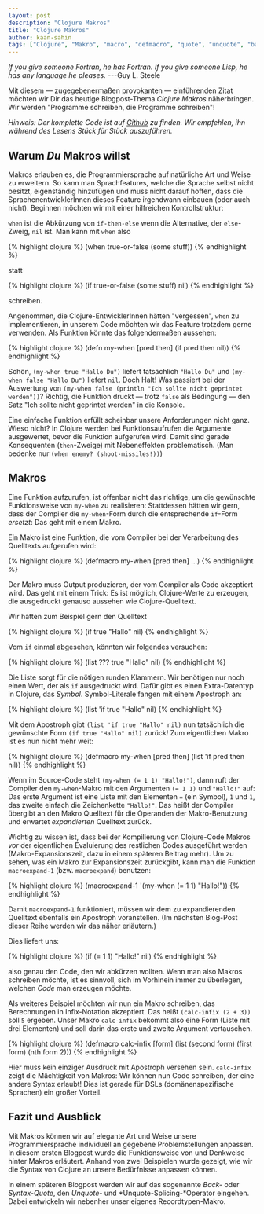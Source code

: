 ```yaml
---
layout: post
description: "Clojure Makros"
title: "Clojure Makros"
author: kaan-sahin
tags: ["Clojure", "Makro", "macro", "defmacro", "quote", "unquote", "backquote", "quasiquote"]
---
```


*If you give someone Fortran, he has Fortran. If you give someone Lisp, he has any language he pleases.*
  ---Guy L. Steele

Mit diesem &mdash; zugegebenermaßen provokanten &mdash; einführenden Zitat möchten wir Dir
das heutige Blogpost-Thema *Clojure Makros* näherbringen.
Wir werden "Programme schreiben, die Programme schreiben"!

<!-- more start -->

*Hinweis: Der komplette Code ist auf
[Github](https://github.com/kaaninho/clojure-macros-example)
zu finden. Wir empfehlen, ihn während des Lesens Stück für Stück auszuführen.*

## Warum *Du* Makros willst

Makros erlauben es, die Programmiersprache auf natürliche Art und Weise zu erweitern.
So kann man Sprachfeatures, welche die Sprache selbst nicht besitzt,
eigenständig hinzufügen und muss nicht darauf hoffen, dass die SprachenentwicklerInnen
dieses Feature irgendwann einbauen (oder auch nicht).
Beginnen möchten wir mit einer hilfreichen Kontrollstruktur:

`when` ist die Abkürzung von `if-then-else` wenn die Alternative, der `else`-Zweig,
`nil` ist.
Man kann mit `when` also

{% highlight clojure %}
(when true-or-false
      (some stuff))
{% endhighlight %}

statt

{% highlight clojure %}
(if true-or-false
    (some stuff)
    nil)
{% endhighlight %}

schreiben.

Angenommen, die Clojure-EntwicklerInnen hätten "vergessen", `when` zu implementieren,
in unserem Code möchten wir das Feature trotzdem gerne verwenden.
Als Funktion könnte das folgendermaßen aussehen:

{% highlight clojure %}
(defn my-when
  [pred then]
  (if pred
      then
      nil))
{% endhighlight %}

Schön, `(my-when true "Hallo Du")` liefert tatsächlich `"Hallo Du"` und
`(my-when false "Hallo Du")` liefert `nil`.
Doch Halt! Was passiert bei der Auswertung von
`(my-when false (println "Ich sollte nicht geprintet werden"))`?
Richtig, die Funktion druckt &mdash; trotz `false` als Bedingung &mdash;
den Satz "Ich sollte nicht geprintet werden" in die Konsole.

Eine einfache Funktion erfüllt scheinbar unsere Anforderungen nicht ganz.
Wieso nicht? In Clojure werden bei Funktionsaufrufen die Argumente
ausgewertet, bevor die Funktion aufgerufen wird.
Damit sind gerade Konsequenten (`then`-Zweige)  mit Nebeneffekten problematisch.
(Man bedenke nur `(when enemy? (shoot-missiles!))`)

## Makros

Eine Funktion aufzurufen, ist offenbar nicht das richtige, um die
gewünschte Funktionsweise von `my-when` zu realisieren: Stattdessen
hätten wir gern, dass der Compiler die `my-when`-Form durch die
entsprechende `if`-Form *ersetzt*: Das geht mit einem Makro.

Ein Makro ist eine Funktion, die vom Compiler bei der Verarbeitung des
Quelltexts aufgerufen wird:

{% highlight clojure %}
(defmacro my-when
  [pred then]
  ...)
{% endhighlight %}

Der Makro muss Output produzieren, der vom Compiler als Code
akzeptiert wird.  Das geht mit einem Trick: Es ist möglich,
Clojure-Werte zu erzeugen, die ausgedruckt genauso aussehen wie
Clojure-Quelltext.

Wir hätten zum Beispiel gern den Quelltext

{% highlight clojure %}
(if true "Hallo" nil)
{% endhighlight %}

Vom `if` einmal abgesehen, könnten wir folgendes versuchen:

{% highlight clojure %}
(list ??? true
      "Hallo"
      nil)
{% endhighlight %}

Die Liste sorgt für die nötigen runden Klammern.  Wir benötigen nur
noch einen Wert, der als `if` ausgedruckt wird.  Dafür gibt es einen
Extra-Datentyp in Clojure, das *Symbol*.  Symbol-Literale fangen mit
einem Apostroph an:

{% highlight clojure %}
(list 'if true
      "Hallo"
      nil)
{% endhighlight %}

Mit dem Apostroph gibt `(list 'if true "Hallo" nil)` nun tatsächlich die gewünschte Form
`(if true "Hallo" nil)` zurück! Zum eigentlichen Makro ist es nun nicht mehr weit:

{% highlight clojure %}
(defmacro my-when
  [pred then]
  (list 'if pred
        then
        nil))
{% endhighlight %}

Wenn im Source-Code steht `(my-when (= 1 1) "Hallo!")`, dann ruft der
Compiler den `my-when`-Makro mit den Argumenten `(= 1 1)`  und
`"Hallo!"` auf: Das erste Argument ist eine Liste mit den Elementen
`=` (ein Symbol), `1` und `1`, das zweite einfach die Zeichenkette
`"Hallo!"`.  Das heißt der Compiler übergibt an den Makro Quelltext
für die Operanden der Makro-Benutzung und erwartet *expandierten*
Quelltext zurück.

Wichtig zu wissen ist, dass bei der Kompilierung von Clojure-Code Makros *vor* der
eigentlichen Evaluierung des restlichen Codes ausgeführt werden
(Makro-Expansionszeit, dazu in einem späteren Beitrag mehr).
Um zu sehen, was ein Makro zur Expansionszeit zurückgibt, kann man die Funktion
`macroexpand-1` (bzw. `macroexpand`) benutzen:

{% highlight clojure %}
(macroexpand-1 '(my-when (= 1 1)
                         "Hallo!"))
{% endhighlight %}

Damit `macroexpand-1` funktioniert, müssen wir dem zu expandierenden
Quelltext ebenfalls ein Apostroph voranstellen.  (Im nächsten Blog-Post
dieser Reihe werden wir das näher erläutern.)

Dies liefert uns:

{% highlight clojure %}
(if (= 1 1) "Hallo!" nil)
{% endhighlight %}

also genau den Code, den wir abkürzen wollten.
Wenn man also Makros schreiben möchte, ist es sinnvoll, sich im Vorhinein
immer zu überlegen, welchen *Code* man erzeugen möchte.

Als weiteres Beispiel möchten wir nun ein Makro schreiben,
das Berechnungen in Infix-Notation akzeptiert.
Das heißt `(calc-infix (2 + 3))` soll `5` ergeben.
Unser Makro `calc-infix` bekommt also eine Form
(Liste mit drei Elementen) und soll darin das erste und zweite Argument vertauschen.

{% highlight clojure %}
(defmacro calc-infix
  [form]
  (list (second form) (first form) (nth form 2)))
{% endhighlight %}

Hier muss kein einziger Ausdruck mit Apostroph versehen sein.
`calc-infix` zeigt die Mächtigkeit von Makros:
Wir können nun Code schreiben, der eine andere Syntax erlaubt! Dies ist gerade für
DSLs (domänenspezifische Sprachen) ein großer Vorteil.


## Fazit und Ausblick

Mit Makros können wir auf elegante Art und Weise unsere Programmiersprache individuell
an gegebene Problemstellungen anpassen.
In diesem ersten Blogpost wurde die Funktionsweise von und Denkweise hinter Makros
erläutert. Anhand von zwei Beispielen wurde gezeigt, wie wir die Syntax von Clojure
an unsere Bedürfnisse anpassen können.

In einem späteren Blogpost werden wir auf das sogenannte *Back-* oder *Syntax-Quote*, den *Unquote-* und *Unquote-Splicing-*Operator eingehen.
Dabei entwickeln wir nebenher unser eigenes Recordtypen-Makro.

<!-- more end -->
